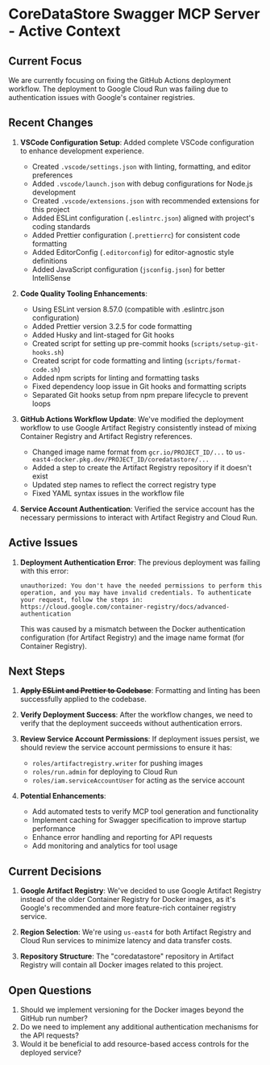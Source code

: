 # CoreDataStore Swagger MCP Server - Active Context

## Current Focus
We are currently focusing on fixing the GitHub Actions deployment workflow. The deployment to Google Cloud Run was failing due to authentication issues with Google's container registries.

## Recent Changes
1. **VSCode Configuration Setup**: Added complete VSCode configuration to enhance development experience.
   - Created `.vscode/settings.json` with linting, formatting, and editor preferences
   - Added `.vscode/launch.json` with debug configurations for Node.js development
   - Created `.vscode/extensions.json` with recommended extensions for this project
   - Added ESLint configuration (`.eslintrc.json`) aligned with project's coding standards
   - Added Prettier configuration (`.prettierrc`) for consistent code formatting
   - Added EditorConfig (`.editorconfig`) for editor-agnostic style definitions
   - Added JavaScript configuration (`jsconfig.json`) for better IntelliSense

2. **Code Quality Tooling Enhancements**:
   - Using ESLint version 8.57.0 (compatible with .eslintrc.json configuration)
   - Added Prettier version 3.2.5 for code formatting
   - Added Husky and lint-staged for Git hooks
   - Created script for setting up pre-commit hooks (`scripts/setup-git-hooks.sh`)
   - Created script for code formatting and linting (`scripts/format-code.sh`)
   - Added npm scripts for linting and formatting tasks
   - Fixed dependency loop issue in Git hooks and formatting scripts
   - Separated Git hooks setup from npm prepare lifecycle to prevent loops

2. **GitHub Actions Workflow Update**: We've modified the deployment workflow to use Google Artifact Registry consistently instead of mixing Container Registry and Artifact Registry references.
   - Changed image name format from `gcr.io/PROJECT_ID/...` to `us-east4-docker.pkg.dev/PROJECT_ID/coredatastore/...`
   - Added a step to create the Artifact Registry repository if it doesn't exist
   - Updated step names to reflect the correct registry type
   - Fixed YAML syntax issues in the workflow file

3. **Service Account Authentication**: Verified the service account has the necessary permissions to interact with Artifact Registry and Cloud Run.

## Active Issues
1. **Deployment Authentication Error**: The previous deployment was failing with this error:
   ```
   unauthorized: You don't have the needed permissions to perform this operation, and you may have invalid credentials. To authenticate your request, follow the steps in: https://cloud.google.com/container-registry/docs/advanced-authentication
   ```
   This was caused by a mismatch between the Docker authentication configuration (for Artifact Registry) and the image name format (for Container Registry).

## Next Steps
1. ~~**Apply ESLint and Prettier to Codebase**~~: Formatting and linting has been successfully applied to the codebase.

2. **Verify Deployment Success**: After the workflow changes, we need to verify that the deployment succeeds without authentication errors.

2. **Review Service Account Permissions**: If deployment issues persist, we should review the service account permissions to ensure it has:
   - `roles/artifactregistry.writer` for pushing images
   - `roles/run.admin` for deploying to Cloud Run
   - `roles/iam.serviceAccountUser` for acting as the service account

3. **Potential Enhancements**:
   - Add automated tests to verify MCP tool generation and functionality
   - Implement caching for Swagger specification to improve startup performance
   - Enhance error handling and reporting for API requests
   - Add monitoring and analytics for tool usage

## Current Decisions
1. **Google Artifact Registry**: We've decided to use Google Artifact Registry instead of the older Container Registry for Docker images, as it's Google's recommended and more feature-rich container registry service.

2. **Region Selection**: We're using `us-east4` for both Artifact Registry and Cloud Run services to minimize latency and data transfer costs.

3. **Repository Structure**: The "coredatastore" repository in Artifact Registry will contain all Docker images related to this project.

## Open Questions
1. Should we implement versioning for the Docker images beyond the GitHub run number?
2. Do we need to implement any additional authentication mechanisms for the API requests?
3. Would it be beneficial to add resource-based access controls for the deployed service?
